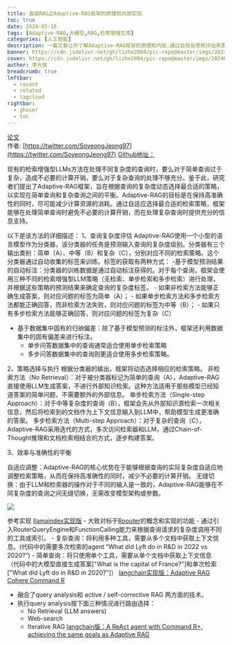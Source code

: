 ```yaml
---
title: 高级RAG之Adaptive-RAG框架的原理和内部实现
toc: true
date: 2024-05-16
tags: [Adaptive-RAG,大模型,RAG,检索增强生成]
categories: [人工智能]
description: 一篇文章让你了解Adaptive-RAG框架的原理和内部,通过自我反思和评估来更精准地检索和文本生成
banner: https://cdn.jsdelivr.net/gh/lizhe2004/pic-repo@master/imgs/20240522170854.png
cover: https://cdn.jsdelivr.net/gh/lizhe2004/pic-repo@master/imgs/20240522170854.png
author: 李大侠
breadcrumb: true
leftbar:
  - recent
  - related
  - tagcloud
rightbar:
  - ghuser
  - toc
---
```


[论文](https://arxiv.org/abs/2403.14403)  
作者: [https://twitter.com/SoyeongJeong97](https://twitter.com/SoyeongJeong97)
[Github地址：](https://github.com/starsuzi/Adaptive-RAG)


现有的检索增强型LLMs方法在处理不同复杂度的查询时，要么对于简单查询过于复杂，造成不必要的计算开销，要么对于复杂查询的处理不够充分。鉴于此，研究者们提出了Adaptive-RAG框架，旨在根据查询的复杂度动态选择最合适的策略，以实现在简单查询和复杂查询之间的平衡。Adaptive-RAG的目标是在保持高准确性的同时，尽可能减少计算资源的消耗。通过自适应选择最合适的检索策略，框架能够在处理简单查询时避免不必要的计算开销，而在处理复杂查询时提供充分的信息支持。


以下是该方法的详细描述：
1、查询复杂度评估
Adaptive-RAG使用一个小型的语言模型作为分类器，该分类器的任务是预测输入查询的复杂度级别。分类器有三个输出类别：简单（A）、中等（B）和复杂（C），分别对应不同的检索策略。这个分类器通过自动收集的标签来训练。标签的获取有两种方式： 
  -基于模型预测结果的自动标注：分类器的训练数据是通过自动标注获得的。对于每个查询，框架会使用三种不同的检索增强型LLM策略（无检索、单步检索和多步检索）进行处理，并根据这些策略的预测结果来确定查询的复杂度标签。
    - 如果非检索方法能够正确生成答案，则对应问题的标签为简单（A）；
    - 如果单步检索方法和多步检索方法都能正确回答，而非检索方法失败，则对应问题的标签为中等（B）；
    - 如果只有多步检索方法能够正确回答，则对应问题的标签为复杂（C）
  - 基于数据集中固有的归纳偏差：除了基于模型预测的标注外，框架还利用数据集中的固有偏差来进行标注。
    - 单步问答数据集中的查询通常适合使用单步检索策略
    - 多步问答数据集中的查询则更适合使用多步检索策略。

2、策略选择与执行
根据分类器的输出，框架将动态选择相应的检索策略。
非检索方法（No Retrieval）：对于被分类器标记为简单的查询（A），Adaptive-RAG直接使用LLM生成答案，不进行外部知识检索。这种方法适用于那些模型已经知道答案的简单问题，不需要额外的外部信息。
单步检索方法（Single-step Approach）：对于中等复杂度的查询（B），框架会先从外部知识源检索一次相关信息，然后将检索到的文档作为上下文信息输入到LLM中，帮助模型生成更准确的答案。
多步检索方法（Multi-step Approach）：对于复杂的查询（C），Adaptive-RAG采用迭代的方式，多次访问检索器和LLM，通过Chain-of-Thought推理和文档检索相结合的方式，逐步构建答案。

3、效率与准确性的平衡

自适应调整：Adaptive-RAG的核心优势在于能够根据查询的实际复杂度自适应地调整检索策略，从而在保持高准确性的同时，减少不必要的计算开销。
无缝切换：由于LLM和检索器的操作对于不同的输入是一致的，Adaptive-RAG能够在不同复杂度的查询之间无缝切换，无需改变模型架构或参数。


![](https://cdn.jsdelivr.net/gh/lizhe2004/pic-repo@master/imgs/20240522170854.png)

参考实现
[llamaindex实现版](https://github.com/mistralai/cookbook/blob/main/third_party/LlamaIndex/Adaptive_RAG.ipynb)
	- 大致对标于[Roouter](https://docs.llamaindex.ai/en/stable/module_guides/querying/router/?h=router)的概念和实现的功能
	- 通过引入RouterQueryEngine和FunctionCalling能力来根据查询请求的复杂度调用不同的工具或索引。
    - 复杂查询：将利用多种工具，需要从多个文档中获取上下文信息。(代码中的需要多次检索的agent “What did Lyft do in R&D in 2022 vs 2020?”)
    - 简单查询：将只使用单个工具，需要从单个文档中获取上下文信息  （代码中的大模型直接生成答案["What is the capital of France?"]和单次检索["What did Lyft do in R&D in 2020?"]）
[langchain实现版：Adaptive RAG Cohere Command R](https://github.com/langchain-ai/langgraph/blob/main/examples/rag/langgraph_adaptive_rag_cohere.ipynb)
  -  融合了query analysis和 active / self-corrective RAG 两方面的技术。
  -  执行query analysis按下面三种情况进行路由选择：
     -  No Retrieval (LLM answers)
     -  Web-search
     -  Iterative RAG
[langchain版：A ReAct agent with Command R+, achieving the same goals as Adaptive RAG](https://github.com/cohere-ai/notebooks/blob/main/notebooks/react_agent_adaptive_rag_cohere.ipynb)